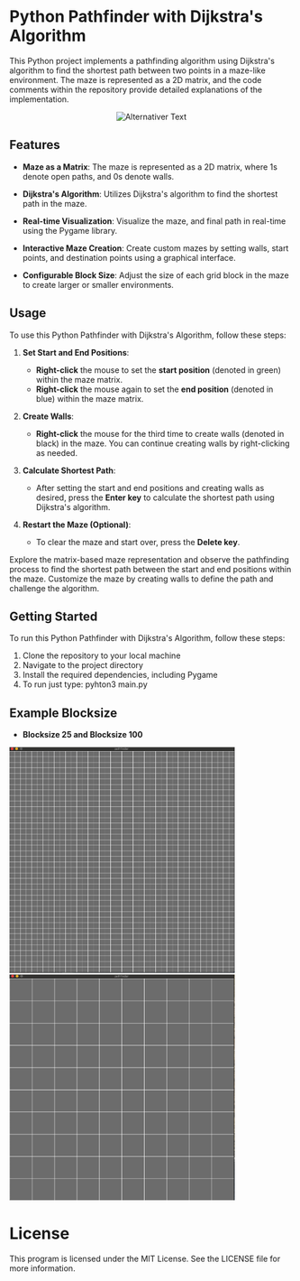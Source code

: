 # Python Pathfinder with Dijkstra's Algorithm

This Python project implements a pathfinding algorithm using Dijkstra's algorithm to find the shortest path between two points in a maze-like environment. The maze is represented as a 2D matrix, and the code comments within the repository provide detailed explanations of the implementation.

<div align="center">
  <img src="./images/pathfinder.gif" alt="Alternativer Text">
</div>

## Features

- **Maze as a Matrix**: The maze is represented as a 2D matrix, where 1s denote open paths, and 0s denote walls.

- **Dijkstra's Algorithm**: Utilizes Dijkstra's algorithm to find the shortest path in the maze.

- **Real-time Visualization**: Visualize the maze, and final path in real-time using the Pygame library.

- **Interactive Maze Creation**: Create custom mazes by setting walls, start points, and destination points using a graphical interface.

- **Configurable Block Size**: Adjust the size of each grid block in the maze to create larger or smaller environments.

## Usage

To use this Python Pathfinder with Dijkstra's Algorithm, follow these steps:

1. **Set Start and End Positions**:
   - **Right-click** the mouse to set the **start position** (denoted in green) within the maze matrix.
   - **Right-click** the mouse again to set the **end position** (denoted in blue) within the maze matrix.

2. **Create Walls**:
   - **Right-click** the mouse for the third time to create walls (denoted in black) in the maze. You can continue creating walls by right-clicking as needed.

3. **Calculate Shortest Path**:
   - After setting the start and end positions and creating walls as desired, press the **Enter key** to calculate the shortest path using Dijkstra's algorithm.

4. **Restart the Maze (Optional)**:
   - To clear the maze and start over, press the **Delete key**.

Explore the matrix-based maze representation and observe the pathfinding process to find the shortest path between the start and end positions within the maze. Customize the maze by creating walls to define the path and challenge the algorithm.

## Getting Started

To run this Python Pathfinder with Dijkstra's Algorithm, follow these steps:

1. Clone the repository to your local machine
2. Navigate to the project directory
3. Install the required dependencies, including Pygame
5. To run just type: pyhton3 main.py

## Example Blocksize
- **Blocksize 25 and Blocksize 100**
<p float="left">
   <img src="./images/25.png" width=400 height=400>
   <img src="./images/100.png" width=400 height=400>
</p>

# License
This program is licensed under the MIT License. See the LICENSE file for more information.
